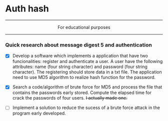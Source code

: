 # Auth hash 
---
<center>For educational purposes</center>

---
### Quick research about message digest 5 and authentication


- [x] Develop a software which implements a application that have two funcionalities: register and authenticate a user.
A user have the following attributes: name (four string character) and password (four string character). The registering should store data in a txt file. The application need to use MD5 algorithm to realize hash function for the password.

- [x] Search a code/algorithm of brute force for MD5 and process the file that contains the passwords early stored.
Compute the elapsed time for crack the passwords of four users. ~~I actually made one.~~

- [ ] Implement a solution to reduce the sucess of a brute force attack in the program early developed.

